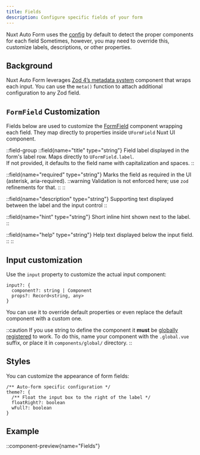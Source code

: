 ```yaml
---
title: Fields
description: Configure specific fields of your form
---
```


Nuxt Auto Form uses the [config](./config) by default to detect the proper components for each field
Sometimes, however, you may need to override this, customize labels, descriptions, or other properties.

## Background

Nuxt Auto Form leverages [Zod 4’s metadata system](https://zod.dev/metadata) component that wraps each input.
You can use the `meta()` function to attach additional configuration to any Zod field.

## `FormField` Customization

Fields below are used to customize the [FormField](https://ui.nuxt.com/components/form-field) component wrapping each field.
They map directly to properties inside `UFormField` Nuxt UI component.

::field-group
  ::field{name="title" type="string"}
    Field label displayed in the form's label row. Maps directly to `UFormField.label`.\
    If not provided, it defaults to the field name with capitalization and spaces.
  ::

  ::field{name="required" type="string"}
    Marks the field as required in the UI (asterisk, aria-required).
    ::warning
      Validation is not enforced here; use `zod` refinements for that.
    ::
  ::

  ::field{name="description" type="string"}
    Supporting text displayed between the label and the input control
  ::

  ::field{name="hint" type="string"}
    Short inline hint shown next to the label.
  ::

  ::field{name="help" type="string"}
    Help text displayed below the input field.
  ::
::

## Input customization

Use the `input` property to customize the actual input component:

```ts-type
input?: {
  component?: string | Component
  props?: Record<string, any>
}
```

You can use it to override default properties or even replace the default component with a custom one.

::caution
If you use string to define the component it **must** be [globally registered](https://nuxt.com/docs/4.x/guide/directory-structure/app/components#dynamic-components) to work.
To do this, name your component with the `.global.vue` suffix, or place it in `components/global/` directory.
::

## Styles

You can customize the appearance of form fields:

```ts-type
/** Auto-form specific configuration */
theme?: {
  /** Float the input box to the right of the label */
  floatRight?: boolean
  wFull?: boolean
}
```

## Example

::component-preview{name="Fields"}
